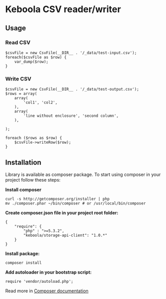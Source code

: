 # Keboola CSV reader/writer

## Usage

### Read CSV

	$csvFile = new CsvFile(__DIR__ . '/_data/test-input.csv');
	foreach($csvFile as $row) {
		var_dump($row);
	}

### Write CSV
	$csvFile = new CsvFile(__DIR__ . '/_data/test-output.csv');
	$rows = array(
		array(
			'col1', 'col2',
		),
		array(
			'line without enclosure', 'second column',
		),

 	);

    foreach ($rows as $row) {
		$csvFile->writeRow($row);
	}

## Installation

Library is available as composer package.
To start using composer in your project follow these steps:

**Install composer**

    curl -s http://getcomposer.org/installer | php
    mv ./composer.phar ~/bin/composer # or /usr/local/bin/composer


**Create composer.json file in your project root folder:**

    {
        "require": {
            "php" : ">=5.3.2",
            "keboola/storage-api-client": "1.0.*"
        }
    }

**Install package:**

    composer install


**Add autoloader in your bootstrap script:**

    require 'vendor/autoload.php';


Read more in [Composer documentation](http://getcomposer.org/doc/01-basic-usage.md)



